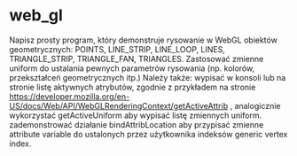 # web_gl
Napisz prosty program, który demonstruje rysowanie w WebGL obiektów geometrycznych: POINTS, LINE_STRIP, LINE_LOOP, LINES, TRIANGLE_STRIP, TRIANGLE_FAN, TRIANGLES. 
Zastosować zmienne uniform do ustalania pewnych parametrów rysowania (np. kolorów, przekształceń geometrycznych itp.) Należy także:
wypisać w konsoli lub na stronie listę aktywnych atrybutów, zgodnie z przykładem na stronie https://developer.mozilla.org/en-US/docs/Web/API/WebGLRenderingContext/getActiveAttrib ,
analogicznie wykorzystać getActiveUniform aby wypisać listę zmiennych uniform. 
zademonstrować działanie bindAttribLocation aby przypisać zmienne attribute variable do ustalonych przez użytkownika indeksów generic vertex index.
